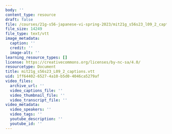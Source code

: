 ```yaml
---
body: ''
content_type: resource
draft: false
file: /courses/21g-s56-japanese-vi-spring-2023/mit21g_s56s23_l09_2_captions.vtt
file_size: 14249
file_type: text/vtt
image_metadata:
  caption: ''
  credit: ''
  image-alt: ''
learning_resource_types: []
license: https://creativecommons.org/licenses/by-nc-sa/4.0/
resourcetype: Document
title: mit21g_s56s23_L09_2_captions.vtt
uid: 1ff64402-6527-4a10-b5d0-4046ca5279af
video_files:
  archive_url: ''
  video_captions_file: ''
  video_thumbnail_file: ''
  video_transcript_file: ''
video_metadata:
  video_speakers: ''
  video_tags: ''
  youtube_description: ''
  youtube_id: ''
---
```

